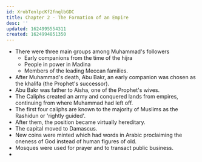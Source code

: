 ```yaml
---
id: XrobTenlpcKf2fnqlbGDC
title: Chapter 2 - The Formation of an Empire
desc: ''
updated: 1624995554311
created: 1624994851350
---
```


* There were three main groups among Muhammad's followers
  * Early companions from the time of the hijra
  * People in power in Madina
  * Members of the leading Meccan families.
* After Muhammad's death, Abu Bakr, an early companion was chosen as the khalifa (the Prophet's successor).
* Abu Bakr was father to Aisha, one of the Prophet's wives.
* The Caliphs created an army and conquered lands from empires, continuing from where Muhammad had left off.
* The first four caliphs are known to the majority of Muslims as the Rashidun or 'rightly guided'.
* After them, the position became virtually hereditary.
* The capital moved to Damascus.
* New coins were minted which had words in Arabic proclaiming the oneness of God instead of human figures of old.
* Mosques were used for prayer and to transact public business.
*
